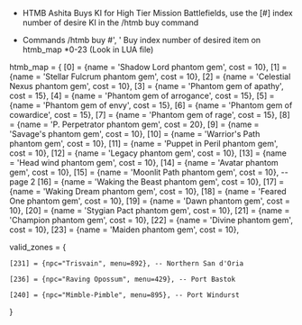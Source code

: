 * HTMB Ashita
Buys KI for High Tier Mission Battlefields, use the [#] index number of desire KI in the /htmb buy command

- Commands
/htmb buy #', ' Buy index number of desired item on htmb_map *0-23 (Look in LUA file)

htmb_map = {
     [0] = {name = 'Shadow Lord phantom gem',      cost = 10},
     [1] = {name = 'Stellar Fulcrum phantom gem',  cost = 10},
     [2] = {name = 'Celestial Nexus phantom gem',  cost = 10},
     [3] = {name = 'Phantom gem of apathy',        cost = 15},
     [4] = {name = 'Phantom gem of arrogance',     cost = 15},
     [5] = {name = 'Phantom gem of envy',          cost = 15},
     [6] = {name = 'Phantom gem of cowardice',     cost = 15},
     [7] = {name = 'Phantom gem of rage',          cost = 15},
     [8] = {name = 'P. Perpetrator phantom gem',   cost = 20},
     [9] = {name = 'Savage\'s phantom gem',        cost = 10},
    [10] = {name = 'Warrior\'s Path phantom gem',  cost = 10},
    [11] = {name = 'Puppet in Peril phantom gem',  cost = 10},
    [12] = {name = 'Legacy phantom gem',           cost = 10},
    [13] = {name = 'Head wind phantom gem',        cost = 10},
    [14] = {name = 'Avatar phantom gem',           cost = 10},
    [15] = {name = 'Moonlit Path phantom gem',     cost = 10},
    -- page 2
    [16] = {name = 'Waking the Beast phantom gem', cost = 10},
    [17] = {name = 'Waking Dream phantom gem',     cost = 10},
    [18] = {name = 'Feared One phantom gem',       cost = 10},
    [19] = {name = 'Dawn phantom gem',             cost = 10},
    [20] = {name = 'Stygian Pact phantom gem',     cost = 10},
    [21] = {name = 'Champion phantom gem',         cost = 10},
    [22] = {name = 'Divine phantom gem',           cost = 10},
    [23] = {name = 'Maiden phantom gem',           cost = 10},

valid_zones = {

	[231] = {npc="Trisvain", menu=892}, -- Northern San d'Oria

	[236] = {npc="Raving Opossum", menu=429}, -- Port Bastok

	[240] = {npc="Mimble-Pimble", menu=895}, -- Port Windurst

}
